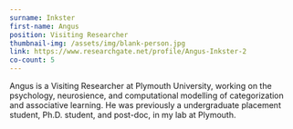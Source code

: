 ```yaml
---
surname: Inkster
first-name: Angus
position: Visiting Researcher
thumbnail-img: /assets/img/blank-person.jpg
link: https://www.researchgate.net/profile/Angus-Inkster-2
co-count: 5
---
```


Angus is a Visiting Researcher at Plymouth University, working on the psychology, neurosience, and computational modelling of categorization and associative learning. He was previously a undergraduate placement student, Ph.D. student, and post-doc, in my lab at Plymouth.
